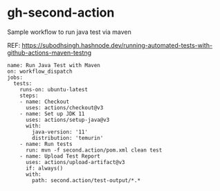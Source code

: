 # gh-second-action

Sample workflow to run java test via maven

REF: https://subodhsingh.hashnode.dev/running-automated-tests-with-github-actions-maven-testng

```
name: Run Java Test with Maven
on: workflow_dispatch
jobs:
  tests:
    runs-on: ubuntu-latest
    steps:
    - name: Checkout
      uses: actions/checkout@v3
    - name: Set up JDK 11
      uses: actions/setup-java@v3
      with:
        java-version: '11'
        distribution: 'temurin'
    - name: Run tests
      run: mvn -f second.action/pom.xml clean test
    - name: Upload Test Report
      uses: actions/upload-artifact@v3
      if: always()
      with:
        path: second.action/test-output/*.*
```